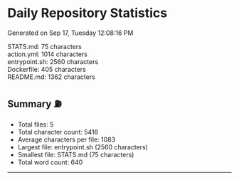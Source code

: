# Daily Repository Statistics 
Generated on Sep 17, Tuesday 12:08:16 PM  

STATS.md: 75 characters  
action.yml: 1014 characters  
entrypoint.sh: 2560 characters  
Dockerfile: 405 characters  
README.md: 1362 characters  

## Summary ⛽  
- Total files: 5  
- Total character count: 5416  
- Average characters per file: 1083  
- Largest file: entrypoint.sh (2560 characters)  
- Smallest file: STATS.md (75 characters)  
- Total word count: 640  
--- 
